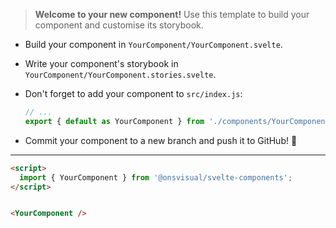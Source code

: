 > **Welcome to your new component!** Use this template to build your component and customise its storybook.

- Build your component in `YourComponent/YourComponent.svelte`.
- Write your component's storybook in `YourComponent/YourComponent.stories.svelte`.
- Don't forget to add your component to `src/index.js`:

  ```javascript
  // ...
  export { default as YourComponent } from './components/YourComponent/YourComponent.svelte';
  ```

- Commit your component to a new branch and push it to GitHub! 🏁

---

```html
<script>
  import { YourComponent } from '@onsvisual/svelte-components';
</script>


<YourComponent />
```
